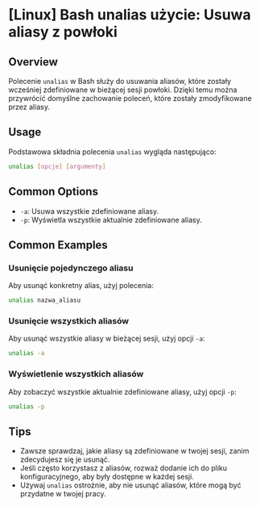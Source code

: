 # [Linux] Bash unalias użycie: Usuwa aliasy z powłoki

## Overview
Polecenie `unalias` w Bash służy do usuwania aliasów, które zostały wcześniej zdefiniowane w bieżącej sesji powłoki. Dzięki temu można przywrócić domyślne zachowanie poleceń, które zostały zmodyfikowane przez aliasy.

## Usage
Podstawowa składnia polecenia `unalias` wygląda następująco:

```bash
unalias [opcje] [argumenty]
```

## Common Options
- `-a`: Usuwa wszystkie zdefiniowane aliasy.
- `-p`: Wyświetla wszystkie aktualnie zdefiniowane aliasy.

## Common Examples

### Usunięcie pojedynczego aliasu
Aby usunąć konkretny alias, użyj polecenia:

```bash
unalias nazwa_aliasu
```

### Usunięcie wszystkich aliasów
Aby usunąć wszystkie aliasy w bieżącej sesji, użyj opcji `-a`:

```bash
unalias -a
```

### Wyświetlenie wszystkich aliasów
Aby zobaczyć wszystkie aktualnie zdefiniowane aliasy, użyj opcji `-p`:

```bash
unalias -p
```

## Tips
- Zawsze sprawdzaj, jakie aliasy są zdefiniowane w twojej sesji, zanim zdecydujesz się je usunąć.
- Jeśli często korzystasz z aliasów, rozważ dodanie ich do pliku konfiguracyjnego, aby były dostępne w każdej sesji.
- Używaj `unalias` ostrożnie, aby nie usunąć aliasów, które mogą być przydatne w twojej pracy.